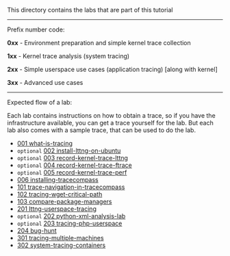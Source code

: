 This directory contains the labs that are part of this tutorial

- - -

Prefix number code:

**0xx** - Environment preparation and simple kernel trace collection

**1xx** - Kernel trace analysis (system tracing)

**2xx** - Simple userspace use cases (application tracing) [along with kernel]

**3xx** - Advanced use cases

---

Expected flow of a lab:

Each lab contains instructions on how to obtain a trace, so if you have the infrastructure available, you can get a trace yourself for the lab. But each lab also comes with a sample trace, that can be used to do the lab.


* [001 what-is-tracing](001-what-is-tracing)
* `optional` [002 install-lttng-on-ubuntu](002-install-lttng-on-ubuntu)
* `optional` [003 record-kernel-trace-lttng](003-record-kernel-trace-lttng)
* `optional` [004 record-kernel-trace-ftrace](004-record-kernel-trace-ftrace)
* `optional` [005 record-kernel-trace-perf](005-record-kernel-trace-perf)
* [006 installing-tracecompass](006-installing-tracecompass)
* [101 trace-navigation-in-tracecompass](101-trace-navigation-in-tracecompass)
* [102 tracing-wget-critical-path](102-tracing-wget-critical-path)
* [103 compare-package-managers](103-compare-package-managers)
* [201 lttng-userspace-tracing](201-lttng-userspace-tracing)
* `optional` [202 python-xml-analysis-lab](202-python-xml-analysis-lab)
* `optional` [203 tracing-php-userspace](203-tracing-php-userspace)
* [204 bug-hunt](204-bug-hunt)
* [301 tracing-multiple-machines](301-tracing-multiple-machines)
* [302 system-tracing-containers](302-system-tracing-containers)
